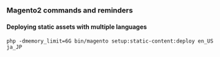 ### Magento2 commands and reminders

#### Deploying static assets with multiple languages

```
php -dmemory_limit=6G bin/magento setup:static-content:deploy en_US ja_JP
```